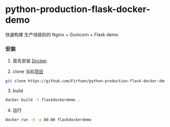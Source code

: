 # python-production-flask-docker-demo
快速构建 生产线级别的 Nginx + Gunicorn + Flask demo

### 安装

1. 首先安装 [Docker](https://www.docker.com/).

2. clone 当前[项目](https://github.com/FirYuen/python-production-flask-docker-demo)

```bash
git clone https://github.com/FirYuen/python-production-flask-docker-demo.git

```

3. build

```bash
docker build -t flaskdockerdemo .
```

4. 运行

```bash
docker run -d -p 80:80 flaskdockerdemo
```


